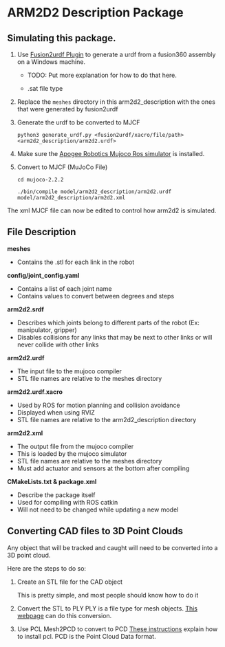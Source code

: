 # ARM2D2 Description Package
   
## Simulating this package.

1. Use [Fusion2urdf Plugin](https://github.com/syuntoku14/fusion2urdf) to generate a urdf from a fusion360 assembly on a Windows machine.
   
   - TODO: Put more explanation for how to do that here.
   
   - .sat file type
 

2. Replace the `meshes` directory in this arm2d2_description with the ones that were generated by fusion2urdf

3. Generate the urdf to be converted to MJCF
   
   `python3 generate_urdf.py <fusion2urdf/xacro/file/path> <arm2d2_description/arm2d2.urdf>`
   
4. Make sure the [Apogee Robotics Mujoco Ros simulator](https://github.com/Apogee-Robotics/mujoco_ros) is installed.
   

5. Convert to MJCF (MuJoCo File)
   
   `cd mujoco-2.2.2`
   
   `./bin/compile model/arm2d2_description/arm2d2.urdf model/arm2d2_description/arm2d2.xml`

The xml MJCF file can now be edited to control how arm2d2 is simulated.


## File Description
**meshes**
   - Contains the .stl for each link in the robot
   
**config/joint_config.yaml**
   - Contains a list of each joint name
   - Contains values to convert between degrees and steps

**arm2d2.srdf**
   - Describes which joints belong to different parts of the robot (Ex: manipulator, gripper)
   - Disables collisions for any links that may be next to other links or will never collide with other links
 
**arm2d2.urdf**
   - The input file to the mujoco compiler
   - STL file names are relative to the meshes directory
   
**arm2d2.urdf.xacro**
   - Used by ROS for motion planning and collision avoidance
   - Displayed when using RVIZ
   - STL file names are relative to the arm2d2_description directory
   
**arm2d2.xml**
   - The output file from the mujoco compiler
   - This is loaded by the mujoco simulator
   - STL file names are relative to the meshes directory
   - Must add actuator and sensors at the bottom after compiling
   
**CMakeLists.txt & package.xml**
   - Describe the package itself
   - Used for compiling with ROS catkin
   - Will not need to be changed while updating a new model


## Converting CAD files to 3D Point Clouds

Any object that will be tracked and caught will need to be converted into a 3D point cloud.

Here are the steps to do so:

1. Create an STL file for the CAD object
   
   This is pretty simple, and most people should know how to do it

2. Convert the STL to PLY
   PLY is a file type for mesh objects. [This webpage](https://imagetostl.com/convert/file/stl/to/ply) can do this conversion.

3. Use PCL Mesh2PCD to convert to PCD
   [These instructions](https://stackoverflow.com/questions/58040066/how-to-compile-point-cloud-library-pcl-with-examples-ubuntu) explain how to install pcl.
   PCD is the Point Cloud Data format.

